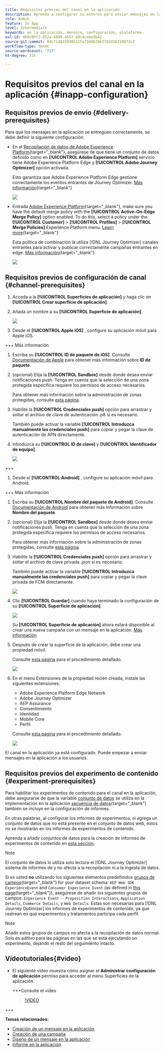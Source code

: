 ```yaml
---
title: Requisitos previos del canal en la aplicación
description: Aprenda a configurar su entorno para enviar mensajes en la aplicación con Journey Optimizer
role: Admin
feature: In App
level: Intermediate
keywords: en la aplicación, mensaje, configuración, plataforma
exl-id: 469c05f2-652a-4899-a657-ddc4cebe3b42
source-git-commit: 03c714833930511fa734662b637d2416728073c2
workflow-type: tm+mt
source-wordcount: '727'
ht-degree: 11%

---
```


# Requisitos previos del canal en la aplicación {#inapp-configuration}

## Requisitos previos de envío {#delivery-prerequisites}

Para que los mensajes en la aplicación se entreguen correctamente, se debe definir la siguiente configuración:

* En el [Recopilación de datos de Adobe Experience Platform](https://experienceleague.adobe.com/docs/experience-platform/edge/datastreams/overview.html?lang=es){target="_blank"}, asegúrese de que tiene un conjunto de datos definido como en **[!UICONTROL Adobe Experience Platform]** servicio tiene Adobe Experience Platform Edge y **[!UICONTROL Adobe Journey Optimizer]** opción activada.

  Esto garantiza que Adobe Experience Platform Edge gestione correctamente los eventos entrantes de Journey Optimizer. [Más información](https://experienceleague.adobe.com/docs/experience-platform/edge/datastreams/configure.html?lang=es){target="_blank"}

  ![](assets/inapp_config_6.png)

* Entrada [Adobe Experience Platform](https://experienceleague.adobe.com/docs/experience-platform/profile/home.html?lang=es){target="_blank"}, make sure you have the default merge policy with the **[!UICONTROL Active-On-Edge Merge Policy]** option enabled. To do this, select a policy under the **[!UICONTROL Customer]** > **[!UICONTROL Profiles]** > **[!UICONTROL Merge Policies]** Experience Platform menu. [Learn more](https://experienceleague.adobe.com/docs/experience-platform/profile/merge-policies/ui-guide.html#configure){target="_blank"}

  Esta política de combinación la utiliza [!DNL Journey Optimizer] canales entrantes para activar y publicar correctamente campañas entrantes en edge. [Más información](https://experienceleague.adobe.com/docs/experience-platform/profile/merge-policies/ui-guide.html?lang=es){target="_blank"}

  ![](assets/inapp_config_8.png)

## Requisitos previos de configuración de canal {#channel-prerequisites}

1. Acceda a la **[!UICONTROL Superficies de aplicación]** y haga clic en **[!UICONTROL Crear superficie de aplicación]**.

1. Añada un nombre a su **[!UICONTROL Superficie de aplicación]**.

   ![](assets/inapp_config_2b.png)

1. Desde el **[!UICONTROL Apple iOS]** , configure su aplicación móvil para Apple iOS.

+++ Más información

   1. Escriba su **[!UICONTROL ID de paquete de iOS]**. Consulte [Documentación de Apple](https://developer.apple.com/documentation/appstoreconnectapi/bundle_ids) para obtener más información sobre **ID de paquete**.

   1. (opcional) Elija la **[!UICONTROL Sandbox]** desde donde desea enviar notificaciones push. Tenga en cuenta que la selección de una zona protegida específica requiere los permisos de acceso necesarios.

      Para obtener más información sobre la administración de zonas protegidas, consulte [esta página](../administration/sandboxes.md#assign-sandboxes).

   1. Habilite la **[!UICONTROL Credenciales push]** opción para arrastrar y soltar el archivo de clave de autenticación .p8 si es necesario.

      También puede activar la variable **[!UICONTROL Introduzca manualmente las credenciales push]** para copiar y pegar la clave de autenticación de APN directamente.

   1. Introduzca su **[!UICONTROL ID de clave]** y **[!UICONTROL Identificador de equipo]**.

      ![](assets/inapp_config_2.png)

+++

1. Desde el **[!UICONTROL Android]** , configure su aplicación móvil para Android.

+++ Más información

   1. Escriba su **[!UICONTROL Nombre del paquete de Android]**. Consulte [Documentación de Android](https://support.google.com/admob/answer/9972781?hl=en#:~:text=The%20package%20name%20of%20an,supported%20third%2Dparty%20Android%20stores) para obtener más información sobre **Nombre del paquete**.

   1. (opcional) Elija la **[!UICONTROL Sandbox]** desde donde desea enviar notificaciones push. Tenga en cuenta que la selección de una zona protegida específica requiere los permisos de acceso necesarios.

      Para obtener más información sobre la administración de zonas protegidas, consulte [esta página](../administration/sandboxes.md#assign-sandboxes).

   1. Habilite la **[!UICONTROL Credenciales push]** opción para arrastrar y soltar el archivo de clave privada .json si es necesario.

      También puede activar la variable **[!UICONTROL Introduzca manualmente las credenciales push]** para copiar y pegar la clave privada de FCM directamente.

      ![](assets/inapp_config_7.png)

1. Clic **[!UICONTROL Guardar]** cuando haya terminado la configuración de su **[!UICONTROL Superficie de aplicación]**.

   ![](assets/inapp_config_3.png)

   Su **[!UICONTROL Superficie de aplicación]** ahora estará disponible al crear una nueva campaña con un mensaje en la aplicación. [Más información](create-in-app.md)

1. Después de crear la superficie de la aplicación, debe crear una propiedad móvil.

   Consulte [esta página](https://experienceleague.adobe.com/docs/experience-platform/tags/admin/companies-and-properties.html#for-mobile) para el procedimiento detallado.

   ![](assets/inapp_config_4.png)

1. En el menú Extensiones de la propiedad recién creada, instale las siguientes extensiones:

   * Adobe Experience Platform Edge Network
   * Adobe Journey Optimizer
   * AEP Assurance
   * Consentimiento
   * Identidad
   * Mobile Core
   * Perfil

   Consulte [esta página](https://experienceleague.adobe.com/docs/experience-platform/tags/ui/extensions/overview.html#add-a-new-extension) para el procedimiento detallado.

   ![](assets/inapp_config_5.png)

El canal en la aplicación ya está configurado. Puede empezar a enviar mensajes en la aplicación a los usuarios.

## Requisitos previos del experimento de contenido {#experiment-prerequisites}

Para habilitar los experimentos de contenido para el canal en la aplicación, debe asegurarse de que la variable [conjunto de datos](../data/get-started-datasets.md) se utiliza en la implementación en la aplicación [secuencia de datos](https://experienceleague.adobe.com/docs/experience-platform/datastreams/overview.html?lang=es){target="_blank"} también se incluye en la configuración de informes.

En otras palabras, al configurar los informes de experimentos, si agrega un conjunto de datos que no está presente en el conjunto de datos web, estos no se mostrarán en los informes de experimentos de contenido.

Aprenda a añadir conjuntos de datos para la creación de informes de experimentos de contenido en [esta sección](../campaigns/reporting-configuration.md#add-datasets).

>[!NOTE]
>
>El conjunto de datos lo utiliza solo lectura el [!DNL Journey Optimizer] sistema de informes de y no afecta a la recopilación ni a la ingesta de datos.

Si es usted **no** utilizando los siguientes elementos predefinidos [grupos de campos](https://experienceleague.adobe.com/docs/experience-platform/xdm/tutorials/create-schema-ui.html?lang=es#field-group){target="_blank"} for your dataset schema: `AEP Web SDK ExperienceEvent` and `Consumer Experience Event` (as defined in [this page](https://experienceleague.adobe.com/docs/platform-learn/implement-web-sdk/initial-configuration/configure-schemas.html#add-field-groups){target="_blank"}), asegúrese de añadir los siguientes grupos de campos: `Experience Event - Proposition Interactions`, `Application Details`, `Commerce Details`, y `Web Details`. Estas son necesarias para [!DNL Journey Optimizer] los informes de experimentos de contenido, ya que rastrean en qué experimentos y tratamientos participa cada perfil.

>[!NOTE]
>
>Añadir estos grupos de campos no afecta a la recopilación de datos normal. Solo es aditivo para las páginas en las que se está ejecutando un experimento, dejando el resto del seguimiento intacto.

## Vídeotutoriales{#video}

* El siguiente vídeo muestra cómo asignar el **Administrar configuración de aplicación** permiso para acceder al menú Superficies de la aplicación.

  +++Consulte el vídeo

  >[!VIDEO](https://video.tv.adobe.com/v/3421607)

+++

**Temas relacionados:**

* [Creación de un mensaje en la aplicación ](create-in-app.md)
* [Creación de una campaña](../campaigns/create-campaign.md)
* [Diseño de un mensaje en la aplicación](design-in-app.md)
* [Informe en la aplicación](../reports/campaign-global-report.md#inapp-report)

